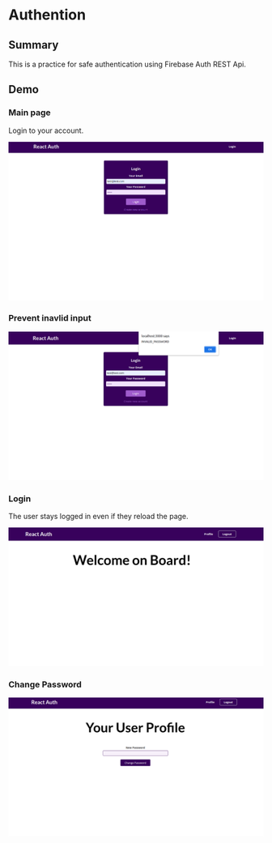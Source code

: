 # Authention

## Summary

This is a practice for safe authentication using Firebase Auth REST Api.

## Demo

### Main page

Login to your account.

![](Demo/app.png)

### Prevent inavlid input

![](Demo/wrong.png)

### Login

The user stays logged in even if they reload the page. 

![](Demo/loggedIn.png)

### Change Password

![](Demo/changePass.png)